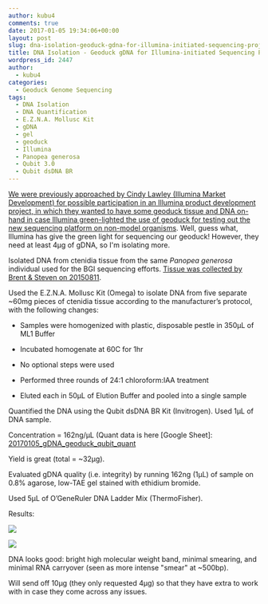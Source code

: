 ```yaml
---
author: kubu4
comments: true
date: 2017-01-05 19:34:06+00:00
layout: post
slug: dna-isolation-geoduck-gdna-for-illumina-initiated-sequencing-project
title: DNA Isolation - Geoduck gDNA for Illumina-initiated Sequencing Project
wordpress_id: 2447
author:
  - kubu4
categories:
  - Geoduck Genome Sequencing
tags:
  - DNA Isolation
  - DNA Quantification
  - E.Z.N.A. Mollusc Kit
  - gDNA
  - gel
  - geoduck
  - Illumina
  - Panopea generosa
  - Qubit 3.0
  - Qubit dsDNA BR
---
```


[We were previously approached by Cindy Lawley (Illumina Market Development) for possible participation in an Illumina product development project, in which they wanted to have some geoduck tissue and DNA on-hand in case Illumina green-lighted the use of geoduck for testing out the new sequencing platform on non-model organisms](http://onsnetwork.org/kubu4/2016/12/21/dna-isolation-geoduck-gdna-for-potential-illumina-initiated-sequencing-project/). Well, guess what, Illumina has give the green light for sequencing our geoduck! However, they need at least 4μg of gDNA, so I'm isolating more.

Isolated DNA from ctenidia tissue from the same _Panopea generosa_ individual used for the BGI sequencing efforts. [Tissue was collected by Brent & Steven on 20150811](http://onsnetwork.org/halfshell/2015/08/11/big-day-big-clam/).

Used the E.Z.N.A. Mollusc Kit (Omega) to isolate DNA from five separate ~60mg pieces of ctenidia tissue according to the manufacturer’s protocol, with the following changes:




    
  * Samples were homogenized with plastic, disposable pestle in 350μL of ML1 Buffer

    
  * Incubated homogenate at 60C for 1hr

    
  * No optional steps were used

    
  * Performed three rounds of 24:1 chloroform:IAA treatment

    
  * Eluted each in 50μL of Elution Buffer and pooled into a single sample



Quantified the DNA using the Qubit dsDNA BR Kit (Invitrogen). Used 1μL of DNA sample.

Concentration = 162ng/μL (Quant data is here [Google Sheet]: [20170105_gDNA_geoduck_qubit_quant](https://docs.google.com/spreadsheets/d/1BlTd-weYoZCDyhR99OZRdtD5n8ySe2baKjeRepmhvNM/edit?usp=sharing)

Yield is great (total = ~32μg).

Evaluated gDNA quality (i.e. integrity) by running 162ng (1μL) of sample on 0.8% agarose, low-TAE gel stained with ethidium bromide.

Used 5μL of O’GeneRuler DNA Ladder Mix (ThermoFisher).



Results:



[![](https://github.com/sr320/LabDocs/blob/master/protocols/Commercial_Protocols/ThermoFisher_OgeneRuler_DNA_Ladder_Mix_F100439.jpg?raw=true)](https://github.com/sr320/LabDocs/blob/master/protocols/Commercial_Protocols/ThermoFisher_OgeneRuler_DNA_Ladder_Mix_F100439.jpg?raw=true)

[![](http://eagle.fish.washington.edu/Arabidopsis/20170105_gel_geoduck_gDNA.jpg)](http://eagle.fish.washington.edu/Arabidopsis/20170105_gel_geoduck_gDNA.jpg)



DNA looks good: bright high molecular weight band, minimal smearing, and minimal RNA carryover (seen as more intense "smear" at ~500bp).

Will send off 10μg (they only requested 4μg) so that they have extra to work with in case they come across any issues.
